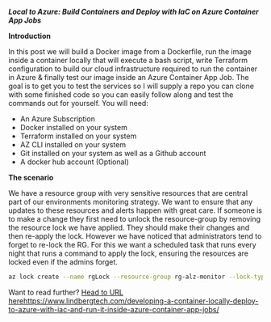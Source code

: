 ***Local to Azure: Build Containers and Deploy with IaC on Azure Container App Jobs***

**Introduction**

In this post we will build a Docker image from a Dockerfile, run the image inside a container locally that will execute a bash script, write Terraform configuration to build our cloud infrastructure required to run the container in Azure & finally test our image inside an Azure Container App Job. 
The goal is to get you to test the services so I will supply a repo you can clone with some finished code so you can easily follow along and test the commands out for yourself. You will need: 
- An Azure Subscription
- Docker installed on your system
- Terraform installed on your system
- AZ CLI installed on your system
- Git installed on your system as well as a Github account
- A docker hub account (Optional) 

**The scenario**

We have a resource group with very sensitive resources that are central part of our environments monitoring strategy. We want to ensure that any updates to these resources and alerts happen with great care. If someone is to make a change they first need to unlock the resource-group by removing the resource lock we have applied. 
They should make their changes and then re-apply the lock. However we have noticed that administrators tend to forget to re-lock the RG. For this we want a scheduled task that runs every night that runs a command to apply the lock, ensuring the resources are locked even if the admins forget. 

```bash
az lock create --name rgLock --resource-group rg-alz-monitor --lock-type ReadOnly
```

Want to read further? [Head to URL here](https://www.lindbergtech.com/developing-a-container-locally-deploy-to-azure-with-iac-and-run-it-inside-azure-container-app-jobs/)https://www.lindbergtech.com/developing-a-container-locally-deploy-to-azure-with-iac-and-run-it-inside-azure-container-app-jobs/

